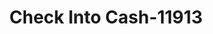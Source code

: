 ---
f_zip-code: 52601
f_state-code: IA
title: Check Into Cash-11913
f_phone: 319-754-1900
f_city-only: Burlington
f_address: 3200 Agency Street Burlington
f_location-unique-id: '11913'
slug: check-into-cash-11913
updated-on: '2024-05-30T13:46:58.046Z'
created-on: '2024-05-30T13:36:59.803Z'
published-on: '2024-05-30T13:54:32.469Z'
f_city-state: cms/city/burlington-ia.md
f_company: cms/company/check-into-cash.md
f_state: cms/state/iowa.md
layout: '[payday-loan].html'
tags: payday-loan
---